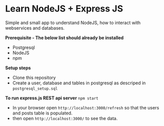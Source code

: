 Learn NodeJS + Express JS
==========

Simple and small app to understand NodeJS, how to interact with webservices and databases.

**Prerequisite - The below list should already be installed**
* Postgresql
* NodeJS
* npm 

**Setup steps**
* Clone this repository
* Create a user, database and tables in postgresql as descriped in `postgresql_setup.sql`

**To run express.js REST api server**
`npm start`
* In your browser open `http://localhost:3000/refresh` so that the users and posts table is populated.
* then open `http://localhost:3000/` to see the data.
